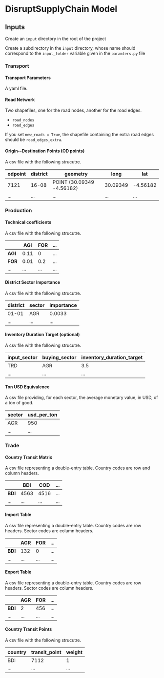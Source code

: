 # DisruptSupplyChain Model

## Inputs

Create an `input` directory in the root of the project

Create a subdirectory in the `input` directory, whose name should correspond to the `input_folder` variable given in the `paramters.py` file

### Transport

#### Transport Parameters

A yaml file.


#### Road Network

Two shapefiles, one for the road nodes, another for the road edges.
- `road_nodes`
- `road_edges`

If you set `new_roads = True`, the shapefile containing the extra road edges should be `road_edges_extra`.


#### Origin--Destination Points (OD points)

A csv file with the following strucutre.

odpoint | district | geometry | long | lat
--- | --- | --- | --- | --- 
7121 | 16-08 | POINT (30.09349 -4.56182) | 30.09349 | -4.56182
... | ... | ... | ... | ... 


### Production

#### Technical coefficients

A csv file with the following strucutre.

|  | AGI | FOR | ...
--- | --- | --- | --- 
**AGI** | 0.11 | 0 | ...
**FOR** | 0.01 | 0.2 | ...
... | ... | ... | ...



#### District Sector Importance

A csv file with the following strucutre.

district | sector | importance
--- | --- | --- 
01-01 | AGR | 0.0033
... | ... | ...


#### Inventory Duration Target (optional)

A csv file with the following strucutre.

input_sector | buying_sector | inventory_duration_target
--- | --- | --- 
TRD | AGR | 3.5
... | ... | ...


#### Ton USD Equivalence

A csv file providing, for each sector, the average monetary value, in USD, of a ton of good.

sector | usd_per_ton
--- | --- 
AGR | 950  
... | ... 



### Trade

#### Country Transit Matrix

A csv file representing a double-entry table. Country codes are row and column headers.

|  | BDI | COD | ...
--- | --- | --- | --- 
**BDI** | 4563 | 4516 | ...
... | ... | ... | ...

#### Import Table

A csv file representing a double-entry table. Country codes are row headers. Sector codes are column headers.

|  | AGR | FOR | ...
--- | --- | --- | --- 
**BDI** | 132 | 0 | ...
... | ... | ... | ...


#### Export Table

A csv file representing a double-entry table. Country codes are row headers. Sector codes are column headers.

|  | AGR | FOR | ...
--- | --- | --- | --- 
**BDI** | 2 | 456 | ...
... | ... | ... | ...


#### Country Transit Points

A csv file with the following strucutre.

country | transit_point | weight
--- | --- | --- 
BDI | 7112 | 1
... | ... | ...